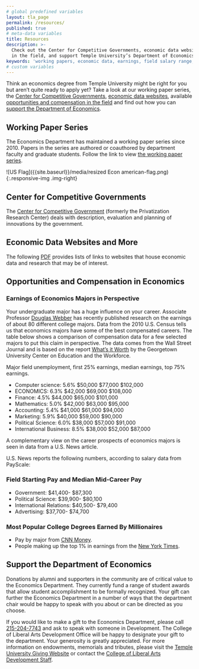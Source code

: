 ```yaml
---
# global predefined variables
layout: tla_page
permalink: /resources/
published: true
# meta-data variables
title: Resources
description: >-
  Check out the Center for Competitive Governments, economic data websites, available opportunities and compensation
  in the field, and support Temple University’s Department of Economics in the College of Liberal Arts.
keywords: 'working papers, economic data, earnings, field salary range, support'
# custom variables
---
```

Think an economics degree from Temple University might be right for you but aren’t quite ready to apply yet? Take a look at our working paper series, the [Center for Competitive Governments](#center-for-competitive-governments), [economic data websites](#econoimic-data-websites-and-more), available [opportunities and compensation in the field](#field-tarting-pay-and-median-mid-career-pay) and find out how you can [support the Department of Economics](#support-the-department-of-economics).

## Working Paper Series
The Economics Department has maintained a working paper series since 2010. Papers in the series are authored or coauthored by department faculty and graduate students. Follow the link to view [the working paper series](https://econpapers.repec.org/paper/temwpaper/). 

![US Flag]({{site.baseurl}}/media/resized Econ american-flag.png){:.responsive-img .img-right}
## Center for Competitive Governments
The [Center for Competitive Government](http://www.fox.temple.edu/cms_research/institutes-and-centers/center-for-competitive-government-2/) (formerly the Privatization Research Center) deals with description, evaluation and planning of innovations by the government.

## Economic Data Websites and More
The following [PDF](https://liberalarts.temple.edu/sites/liberalarts/files/Economics%20Resources_%20Student%20Links.pdf) provides lists of links to websites that house economic data and research that may be of interest.

## Opportunities and Compensation in Economics

### Earnings of Economics Majors in Perspective
Your undergraduate major has a huge influence on your career. Associate Professor [Douglas Webber](https://liberalarts.temple.edu/academics/faculty/webber-douglas) has recently published research on the earnings of about 80 different college majors. Data from the 2010 U.S. Census tells us that economics majors have some of the best compensated careers. The table below shows a comparison of compensation data for a few selected majors to put this claim in perspective. The data comes from the Wall Street Journal and is based on the report [What’s it Worth](http://cew.georgetown.edu/whatsitworth) by the Georgetown University Center on Education and the Workforce.

Major field unemployment, first 25% earnings, median earnings, top 75% earnings.

- Computer science: 5.6%	$50,000	$77,000	$102,000
- ECONOMICS: 6.3%	$42,000	$69,000	$108,000
- Finance:	4.5%	$44,000	$65,000	$101,000
- Mathematics:	5.0%	$42,000	$63,000	$95,000
- Accounting:	5.4%	$41,000	$61,000	$94,000
- Marketing:	5.9%	$40,000	$59,000	$90,000
- Political Science:	6.0%	$38,000	$57,000	$91,000
- International Business:	8.5%	$38,000	$52,000	$87,000

A complementary view on the career prospects of economics majors is seen in data from a U.S. News article.

U.S. News reports the following numbers, according to salary data from PayScale:

### Field Starting Pay and Median Mid-Career Pay
- Government: $41,400- $87,300
- Political Science: $39,900- $80,100
- International Relations: $40,500- $79,400
- Advertising:  $37,700- $74,700

### Most Popular College Degrees Earned By Millionaires
- Pay by major from [CNN Money](http://money.cnn.com/2006/02/13/pf/college/starting_salaries/index.htm).
- People making up the top 1% in earnings from the [New York Times](http://economix.blogs.nytimes.com/2012/01/18/what-the-top-1-of-earners-majored-in/).

## Support the Department of Economics
Donations by alumni and supporters in the community are of critical value to the Economics Department. They currently fund a range of student awards that allow student accomplishment to be formally recognized. Your gift can further the Economics Department in a number of ways that the department chair would be happy to speak with you about or can be directed as you choose.

If you would like to make a gift to the Economics Department, please call [215-204-7743](tel:2152047743) and ask to speak with someone in Development. The College of Liberal Arts Development Office will be happy to designate your gift to the department. Your generosity is greatly appreciated. For more information on endowments, memorials and tributes, please visit the [Temple University Giving Website](http://giving.temple.edu/) or contact the [College of Liberal Arts Development Staff](https://liberalarts.temple.edu/our-alumni/giving).
